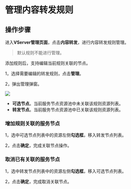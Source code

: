 

# 管理内容转发规则

## 操作步骤

进入**VServer管理页面**，点击**内容转发**，进行内容转发规则管理。

> 默认规则不能进行管理。


添加规则后，支持编辑当前规则关联的节点。

1，选择需要编辑的转发规则，点击**管理**。

2，弹出管理弹窗。


![](https://static.ucloud.cn/959493761c60402485d18b555c4e70a0.png)


* **可选节点**。当前服务节点资源池中未关联该规则资源列表。
* **转发节点**。当前服务节点资源池中已关联该规则资源列表。

### 增加规则关联的服务节点

1，选中可选节点列表中的资源左侧**勾选框**，移入转发节点列表。

2，点击**确定**，完成关联节点操作。

### 取消已有关联的服务节点

1，选中转发节点列表中的资源左侧**勾选框**，移入可选节点列表。

2，点击**确定**，完成取消关联节点。

